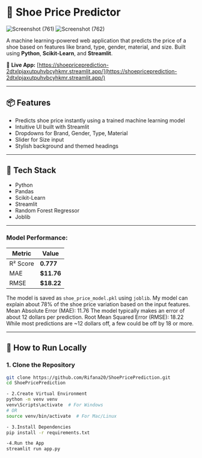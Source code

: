 # 👟 Shoe Price Predictor

![Screenshot (761)](https://github.com/user-attachments/assets/e2262c5f-5974-4fa2-b2c4-ca85cb648d26)
![Screenshot (762)](https://github.com/user-attachments/assets/858392d3-5117-4c4f-a428-d94f81da69d6)


A machine learning-powered web application that predicts the price of a shoe based on features like brand, type, gender, material, and size. Built using **Python**, **Scikit-Learn**, and **Streamlit**.

🔗 **Live App:** [https://shoepriceprediction-2dtxlpjaxutpuhvbcyhkmr.streamlit.app/](https://shoepriceprediction-2dtxlpjaxutpuhvbcyhkmr.streamlit.app/)

---

## 📦 Features

- Predicts shoe price instantly using a trained machine learning model
- Intuitive UI built with Streamlit
- Dropdowns for Brand, Gender, Type, Material
- Slider for Size input
- Stylish background and themed headings

---

## 🧠 Tech Stack

- Python
- Pandas
- Scikit-Learn
- Streamlit
- Random Forest Regressor
- Joblib

---
### Model Performance:
| Metric | Value |
|--------|-------|
| R² Score | **0.777** |
| MAE | **$11.76** |
| RMSE | **$18.22** |

The model is saved as `shoe_price_model.pkl` using `joblib`.
 My model can explain about 78% of the shoe price variation based on the input features.
 Mean Absolute Error (MAE): 11.76 The model typically makes an error of about 12 dollars per prediction.
Root Mean Squared Error (RMSE): 18.22 While most predictions are ~12 dollars off, a few could be off by 18 or more.

---


## 🚀 How to Run Locally

### 1. Clone the Repository

```bash
git clone https://github.com/Rifana20/ShoePricePrediction.git
cd ShoePricePrediction

- 2.Create Virtual Environment
python -m venv venv
venv\Scripts\activate  # For Windows
# OR
source venv/bin/activate  # For Mac/Linux

- 3.Install Dependencies
pip install -r requirements.txt

-4.Run the App
streamlit run app.py


